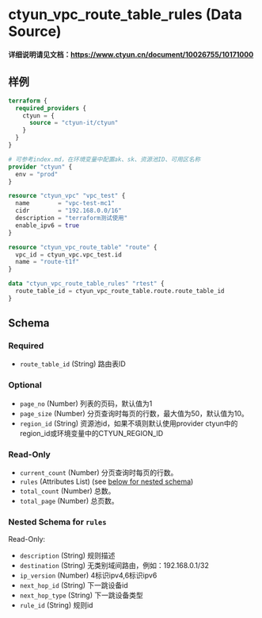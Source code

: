 # ctyun_vpc_route_table_rules (Data Source)
**详细说明请见文档：https://www.ctyun.cn/document/10026755/10171000**



## 样例

```terraform
terraform {
  required_providers {
    ctyun = {
      source = "ctyun-it/ctyun"
    }
  }
}

# 可参考index.md，在环境变量中配置ak、sk、资源池ID、可用区名称
provider "ctyun" {
  env = "prod"
}

resource "ctyun_vpc" "vpc_test" {
  name        = "vpc-test-mc1"
  cidr        = "192.168.0.0/16"
  description = "terraform测试使用"
  enable_ipv6 = true
}

resource "ctyun_vpc_route_table" "route" {
  vpc_id = ctyun_vpc.vpc_test.id
  name = "route-t1f"
}

data "ctyun_vpc_route_table_rules" "rtest" {
  route_table_id = ctyun_vpc_route_table.route.route_table_id
}
```

<!-- schema generated by tfplugindocs -->
## Schema

### Required

- `route_table_id` (String) 路由表ID

### Optional

- `page_no` (Number) 列表的页码，默认值为1
- `page_size` (Number) 分页查询时每页的行数，最大值为50，默认值为10。
- `region_id` (String) 资源池id，如果不填则默认使用provider ctyun中的region_id或环境变量中的CTYUN_REGION_ID

### Read-Only

- `current_count` (Number) 分页查询时每页的行数。
- `rules` (Attributes List) (see [below for nested schema](#nestedatt--rules))
- `total_count` (Number) 总数。
- `total_page` (Number) 总页数。

<a id="nestedatt--rules"></a>
### Nested Schema for `rules`

Read-Only:

- `description` (String) 规则描述
- `destination` (String) 无类别域间路由，例如：192.168.0.1/32
- `ip_version` (Number) 4标识ipv4,6标识ipv6
- `next_hop_id` (String) 下一跳设备id
- `next_hop_type` (String) 下一跳设备类型
- `rule_id` (String) 规则id